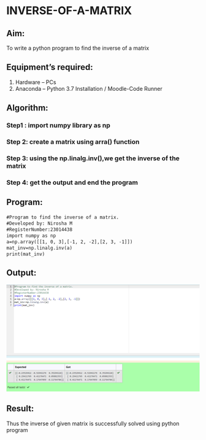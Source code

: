 # INVERSE-OF-A-MATRIX
## Aim:
To write a python program to find the inverse of a matrix
## Equipment’s required:
1. 	Hardware – PCs
2. 	Anaconda – Python 3.7 Installation / Moodle-Code Runner
## Algorithm:
### Step1 : import numpy library as np
### Step 2: create a matrix using arra() function
### Step 3: using the np.linalg.inv(),we get the inverse of the matrix
### Step 4: get the output and end the program

## Program:
```
#Program to find the inverse of a matrix.
#Developed by: Nirosha M 
#RegisterNumber:23014438
import numpy as np
a=np.array([[1, 0, 3],[-1, 2, -2],[2, 3, -1]])
mat_inv=np.linalg.inv(a)
print(mat_inv)
```
## Output:
![Alt text](<Annotation 2023-12-25 133819.png>)
## Result:
Thus the inverse of given matrix is successfully solved using python program

